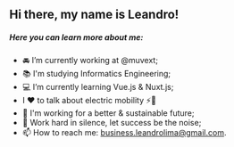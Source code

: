 ## Hi there, my name is Leandro!


##### Here you can learn more about me:
- 🚘 I’m currently working at @muvext;
- 📚 I'm studying Informatics Engineering;
- 💻 I’m currently learning Vue.js & Nuxt.js;
- I ❤️️ to talk about electric mobility ⚡🚴
- 🔋 I'm working for a better & sustainable future;
- 💭 Work hard in silence, let success be the noise;
- 📫 How to reach me: business.leandrolima@gmail.com.
